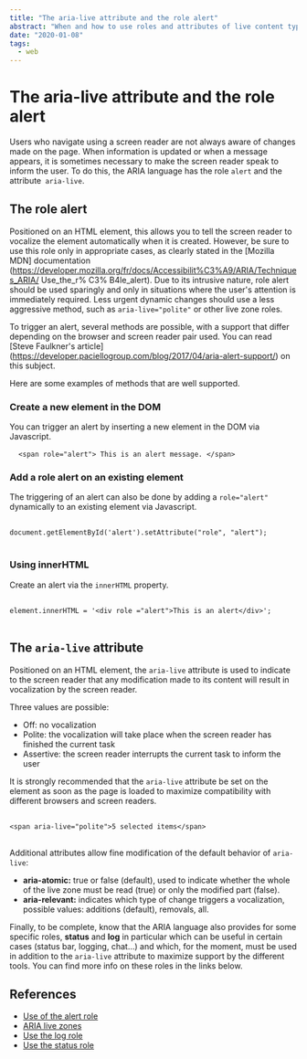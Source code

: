 ```yaml
---
title: "The aria-live attribute and the role alert"
abstract: "When and how to use roles and attributes of live content type"
date: "2020-01-08"
tags:
  - web
---
```


# The aria-live attribute and the role alert
  
Users who navigate using a screen reader are not always aware of changes made on the page. When information is updated or when a message appears, it is sometimes necessary to make the screen reader speak to inform the user. To do this, the <abbr>ARIA</abbr> language has the role `alert` and the attribute` aria-live`.

## The role alert

Positioned on an HTML element, this allows you to tell the screen reader to vocalize the element automatically when it is created. However, be sure to use this role only in appropriate cases, as clearly stated in the [Mozilla MDN] documentation (https://developer.mozilla.org/fr/docs/Accessibilit%C3%A9/ARIA/Techniques_ARIA/ Use_the_r% C3% B4le_alert). Due to its intrusive nature, role alert should be used sparingly and only in situations where the user's attention is immediately required. Less urgent dynamic changes should use a less aggressive method, such as `aria-live="polite"` or other live zone roles.

To trigger an alert, several methods are possible, with a support that differ depending on the browser and screen reader pair used. You can read [Steve Faulkner's article] (https://developer.paciellogroup.com/blog/2017/04/aria-alert-support/) on this subject.

Here are some examples of methods that are well supported.

### Create a new element in the DOM

You can trigger an alert by inserting a new element in the <abbr>DOM</abbr> via Javascript.

<pre> <code class="html"> &lt;span role="alert"&gt; This is an alert message. &lt;/span&gt; </code> </pre>

### Add a role alert on an existing element
The triggering of an alert can also be done by adding a `role="alert"` dynamically to an existing element via Javascript.

<pre> <code class="js">
document.getElementById('alert').setAttribute("role", "alert");
</code> </pre>

### Using innerHTML

Create an alert via the `innerHTML` property.
<pre> <code class="js">
element.innerHTML = '&lt;div role ="alert"&gt;This is an alert&lt;/div&gt;';
</code> </pre>

## The `aria-live` attribute

Positioned on an HTML element, the `aria-live` attribute is used to indicate to the screen reader that any modification made to its content will result in vocalization by the screen reader.

Three values ​​are possible:
- Off: no vocalization
- Polite: the vocalization will take place when the screen reader has finished the current task
- Assertive: the screen reader interrupts the current task to inform the user

It is strongly recommended that the `aria-live` attribute be set on the element as soon as the page is loaded to maximize compatibility with different browsers and screen readers.

<pre> <code class = "html">
&lt;span aria-live="polite"&gt;5 selected items&lt;/span&gt;
</code> </pre>
  
Additional attributes allow fine modification of the default behavior of `aria-live`:

- **aria-atomic:** true or false (default), used to indicate whether the whole of the live zone must be read (true) or only the modified part (false).
- **aria-relevant:** indicates which type of change triggers a vocalization, possible values: additions (default), removals, all.

Finally, to be complete, know that the <abbr>ARIA</abbr> language also provides for some specific roles, **status** and **log** in particular which can be useful in certain cases (status bar, logging, chat...) and which, for the moment, must be used in addition to the `aria-live` attribute to maximize support by the different tools. You can find more info on these roles in the links below.


## References
- [Use of the alert role](https://developer.mozilla.org/fr/docs/Accessibilit%C3%A9/ARIA/Techniques_ARIA/Utiliser_le_role_alert)
- [ARIA live zones](https://developer.mozilla.org/fr/docs/Accessibilit%C3%A9/ARIA/Zones_live_ARIA)
- [Use the log role](https://developer.mozilla.org/fr/docs/Accessibilit%C3%A9/ARIA/Techniques_ARIA/Utiliser_le_role_log)
- [Use the status role](https://developer.mozilla.org/fr/docs/Accessibilit%C3%A9/ARIA/Techniques_ARIA/Utiliser_le_role_status)
